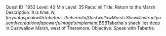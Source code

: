 Quest ID: 1953
Level: 40
Min Level: 35
Race: nil
Title: Return to the Marsh
Description: It is time, $N, for you to speak with Tabetha... the hermit of Dustwallow Marsh.She will instruct you on the creation of a powerful mage's implement.$B$BTabetha's shack lies deep in Dustwallow Marsh, west of Theramore.
Objective: Speak with Tabetha.
